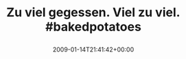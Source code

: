 ---
retweeted: false
source: <a href="http://twitter.com" rel="nofollow">Twitter Web Client</a>
entities:
  hashtags:
  - text: bakedpotatoes
    indices:
    - '32'
    - '46'
  symbols: []
  user_mentions: []
  urls: []
display_text_range:
- '0'
- '46'
favorite_count: '0'
id_str: '1119364858'
truncated: false
retweet_count: '0'
id: '1119364858'
created_at: Wed Jan 14 21:41:42 +0000 2009
favorited: false
full_text: 'Zu viel gegessen. Viel zu viel. #bakedpotatoes'
lang: de
tags:
- bakedpotatoes
- pesos/twitter
date: '2009-01-14T21:41:42+00:00'
src: https://twitter.com/bascht/status/1119364858
original_url: https://twitter.com/bascht/status/1119364858
type: twitter_tweet
text: 'Zu viel gegessen. Viel zu viel. #bakedpotatoes'
title: 'Zu viel gegessen. Viel zu viel. #bakedpotatoes

  '

---